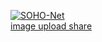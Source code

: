 <a href="https://ibb.co/zN0Tm34"><img src="https://i.ibb.co/Ptfvr26/SOHO-Net.png" alt="SOHO-Net" border="0"></a><br /><a target='_blank' href='https://imgbb.com/'>image upload share</a><br />
